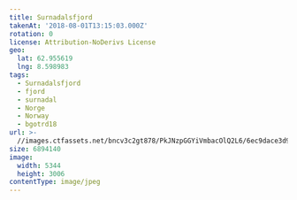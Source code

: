 ```yaml
---
title: Surnadalsfjord
takenAt: '2018-08-01T13:15:03.000Z'
rotation: 0
license: Attribution-NoDerivs License
geo:
  lat: 62.955619
  lng: 8.598983
tags:
  - Surnadalsfjord
  - fjord
  - surnadal
  - Norge
  - Norway
  - bgotrd18
url: >-
  //images.ctfassets.net/bncv3c2gt878/PkJNzpGGYiVmbacOlQ2L6/6ec9dace3d9f420aa2812f31560110c9/surnadalsfjord_42955675645_o
size: 6894140
image:
  width: 5344
  height: 3006
contentType: image/jpeg
---
```


